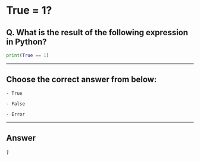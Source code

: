 # True = 1?

## Q. What is the result of the following expression in Python?

```python
print(True == 1)
```

---

## Choose the correct answer from below:

    - True

    - False

    - Error

---

## Answer
*1*
